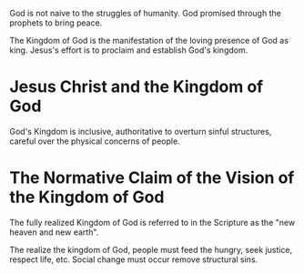 God is not naive to the struggles of humanity.
God promised through the prophets to bring peace.

The Kingdom of God is the manifestation of the loving presence of God as king.
Jesus's effort is to proclaim and establish God's kingdom.

# Jesus Christ and the Kingdom of God
God's Kingdom is inclusive, authoritative to overturn sinful structures, careful over the physical concerns of people.

# The Normative Claim of the Vision of the Kingdom of God
The fully realized Kingdom of God is referred to in the Scripture as the "new heaven and new earth".

The realize the kingdom of God, people must feed the hungry, seek justice, respect life, etc.
Social change must occur remove structural sins.
